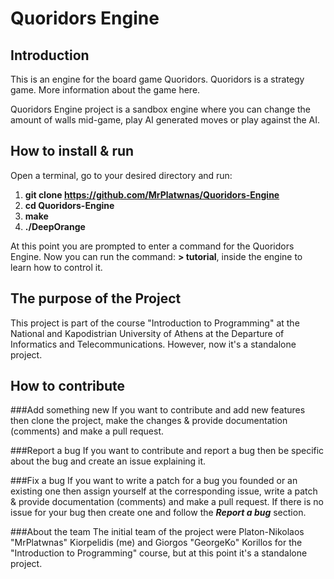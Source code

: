# Quoridors Engine
## Introduction
This is an engine for the board game Quoridors. Quoridors is a strategy game. More information about the game here. 

Quoridors Engine project is a sandbox engine where you can change the amount of walls mid-game, play AI generated moves or 
play against the AI.

## How to install & run
Open a terminal, go to your desired directory and run:
1) **git clone https://github.com/MrPlatwnas/Quoridors-Engine**
2) **cd Quoridors-Engine**
3) **make**
4) **./DeepOrange**

At this point you are prompted to enter a command for the Quoridors Engine.
Now you can run the command: **> tutorial**, inside the engine to learn how to control it. 

## The purpose of the Project
This project is part of the course "Introduction to Programming" at the National and Kapodistrian University of Athens at the Departure of Informatics and Telecommunications. However, now it's a standalone project.

## How to contribute
###Add something new
If you want to contribute and add new features then clone the project, make the changes & provide documentation (comments) and make a pull request.

###Report a bug
If you want to contribute and report a bug then be specific about the bug and create an issue explaining it.

###Fix a bug
If you want to write a patch for a bug you founded or an existing one then assign yourself at the corresponding issue, write a patch & provide documentation (comments) and make a pull request. If there is no issue for your bug then create one and follow the _**Report a bug**_ section.

###About the team
The initial team of the project were Platon-Nikolaos "MrPlatwnas" Kiorpelidis (me) and Giorgos "GeorgeKo" Korillos for the "Introduction to Programming" course, but at this point it's a standalone project.
